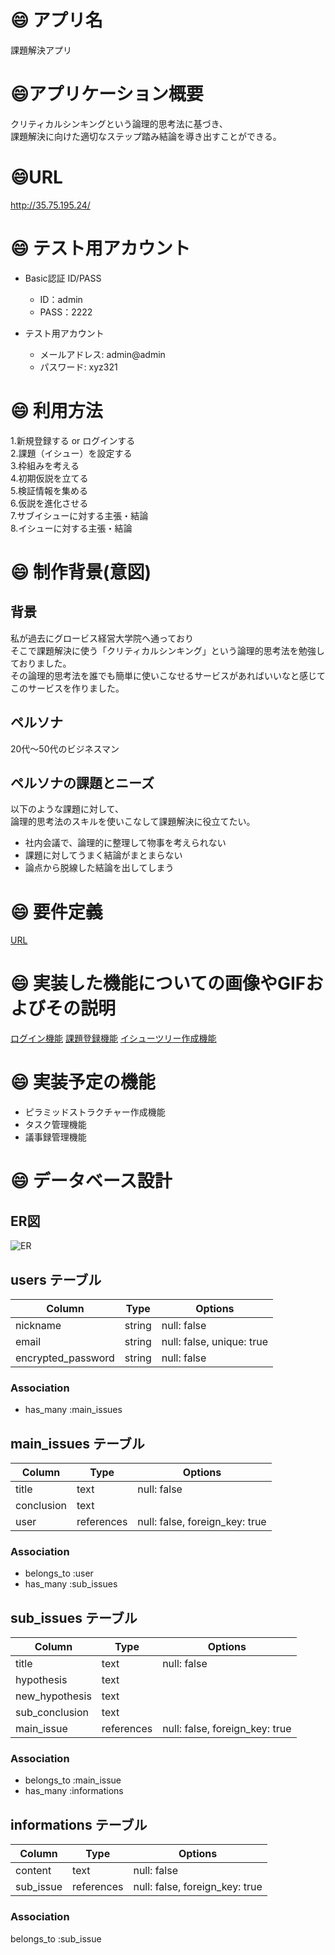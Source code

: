 # :smile: アプリ名
課題解決アプリ 
# :smile:アプリケーション概要
クリティカルシンキングという論理的思考法に基づき、<br>
課題解決に向けた適切なステップ踏み結論を導き出すことができる。

# :smile:URL
http://35.75.195.24/

# :smile: テスト用アカウント
* Basic認証 ID/PASS
  * ID：admin
  * PASS：2222

* テスト用アカウント
  * メールアドレス: admin@admin
  * パスワード: xyz321

# :smile: 利用方法
1.新規登録する or ログインする<br>
2.課題（イシュー）を設定する<br>
3.枠組みを考える<br>
4.初期仮説を立てる<br>
5.検証情報を集める<br>
6.仮説を進化させる<br>
7.サブイシューに対する主張・結論<br>
8.イシューに対する主張・結論<br>

# :smile: 制作背景(意図)
## 背景
私が過去にグロービス経営大学院へ通っており<br>
そこで課題解決に使う「クリティカルシンキング」という論理的思考法を勉強しておりました。<br>
その論理的思考法を誰でも簡単に使いこなせるサービスがあればいいなと感じてこのサービスを作りました。<br>

## ペルソナ
20代〜50代のビジネスマン

## ペルソナの課題とニーズ
以下のような課題に対して、<br>
論理的思考法のスキルを使いこなして課題解決に役立てたい。<br>

- 社内会議で、論理的に整理して物事を考えられない
- 課題に対してうまく結論がまとまらない
- 論点から脱線した結論を出してしまう

# :smile: 要件定義
[URL](https://docs.google.com/spreadsheets/d/1S6Mc1NxH2WVdVjcs0riN7LocRKtGfZoRkyGMXqWwoLY/edit#gid=0)
# :smile: 実装した機能についての画像やGIFおよびその説明
[ログイン機能](https://gyazo.com/bf32cbf8ae4f0b8fa2971b3063227760)
[課題登録機能](https://gyazo.com/44a5c74cd4b02fb5d3d7c304511a169f)
[イシューツリー作成機能](https://gyazo.com/8d2d0ab5b3d951b2f9077e9546d055b7)
# :smile: 実装予定の機能
- ピラミッドストラクチャー作成機能
- タスク管理機能
- 議事録管理機能
# :smile: データベース設計
## ER図
![ER](https://user-images.githubusercontent.com/87056875/132993890-2f4d34e8-caf1-4c07-8293-9b4f2edc7528.png)
## users テーブル

|Column             |Type      |Options                   |
|-------------------|----------|--------------------------|
|nickname           |string    |null: false               |
|email              |string    |null: false, unique: true |
|encrypted_password |string    |null: false               |

### Association
- has_many :main_issues

## main_issues テーブル

|Column            |Type       |Options                              |
|------------------|-----------|-------------------------------------|
|title             |text       |null: false                          |
|conclusion        |text       |                                     |
|user              |references |null: false, foreign_key: true       |

### Association
- belongs_to :user
- has_many :sub_issues

## sub_issues テーブル

|Column         |Type          |Options                              |
|---------------|--------------|-------------------------------------|
|title          |text          |null: false                          |
|hypothesis     |text          |                                     |
|new_hypothesis |text          |                                     |
|sub_conclusion |text          |                                     |
|main_issue     |references    |null: false, foreign_key: true       |

### Association
- belongs_to :main_issue
- has_many :informations

## informations テーブル

|Column           |Type         |Options                              |
|-----------------|-------------|-------------------------------------|
|content          |text         |null: false                          |
|sub_issue        |references   |null: false, foreign_key: true       |

### Association
belongs_to :sub_issue